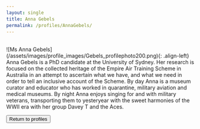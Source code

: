 ```yaml
---
layout: single
title: Anna Gebels
permalink: /profiles/AnnaGebels/
---
```

<br>
![Ms Anna Gebels](/assets/images/profile_images/Gebels_profilephoto200.png){: .align-left}
Anna Gebels is a PhD candidate at the University of Sydney. Her research is focused on the collected heritage of the Empire Air Training Scheme in Australia in an attempt to ascertain what we have, and what we need in order to tell an inclusive account of the Scheme.
By day Anna is a museum curator and educator who has worked in quarantine, military aviation and medical museums. By night Anna enjoys singing for and with military veterans, transporting them to yesteryear with the sweet harmonies of the WWII era with her group Davey T and the Aces.

<p><a href="http://www.heritageoftheair.org.au/profiles"><button class="button">Return to profiles</button></a></p>
